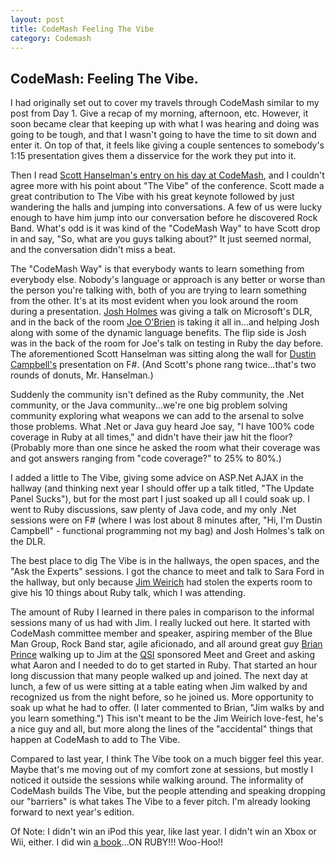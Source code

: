 ```yaml
---
layout: post
title: CodeMash Feeling The Vibe
category: Codemash 
---
```

## CodeMash: Feeling The Vibe. 

I had originally set out to cover my travels through CodeMash similar to my post from Day 1. Give a recap of my morning, afternoon, etc. However, it soon became clear that keeping up with what I was hearing and doing was going to be tough, and that I wasn't going to have the time to sit down and enter it. On top of that, it feels like giving a couple sentences to somebody's 1:15 presentation gives them a disservice for the work they put into it.

Then I read [Scott Hanselman's entry on his day at CodeMash](http://http://www.hanselman.com/blog/CodeMash2008WrapupWhatAreYouWorkingOn.aspx), and I couldn't agree more with his point about "The Vibe" of the conference. Scott made a great contribution to The Vibe with his great keynote followed by just wandering the halls and jumping into conversations. A few of us were lucky enough to have him jump into our conversation before he discovered Rock Band. What's odd is it was kind of the "CodeMash Way" to have Scott drop in and say, "So, what are you guys talking about?" It just seemed normal, and the conversation didn't miss a beat.

The "CodeMash Way" is that everybody wants to learn something from everybody else. Nobody's language or approach is any better or worse than the person you're talking with, both of you are trying to learn something from the other. It's at its most evident when you look around the room during a presentation. [Josh Holmes](http://www.joshholmes.com/) was giving a talk on Microsoft's DLR, and in the back of the room [Joe O'Brien](http://objo.com) is taking it all in...and helping Josh along with some of the dynamic language benefits. The flip side is Josh was in the back of the room for Joe's talk on testing in Ruby the day before. The aforementioned Scott Hanselman was sitting along the wall for [Dustin Campbell's](http://www.diditwith.net/) presentation on F#. (And Scott's phone rang twice...that's two rounds of donuts, Mr. Hanselman.)

Suddenly the community isn't defined as the Ruby community, the .Net community, or the Java community...we're one big problem solving community exploring what weapons we can add to the arsenal to solve those problems. What .Net or Java guy heard Joe say, "I have 100% code coverage in Ruby at all times," and didn't have their jaw hit the floor? (Probably more than one since he asked the room what their coverage was and got answers ranging from "code coverage?" to 25% to 80%.)

I added a little to The Vibe, giving some advice on ASP.Net AJAX in the hallway (and thinking next year I should offer up a talk titled, "The Update Panel Sucks"), but for the most part I just soaked up all I could soak up. I went to Ruby discussions, saw plenty of Java code, and my only .Net sessions were on F# (where I was lost about 8 minutes after, "Hi, I'm Dustin Campbell" - functional programming not my bag) and Josh Holmes's talk on the DLR.

The best place to dig The Vibe is in the hallways, the open spaces, and the "Ask the Experts" sessions. I got the chance to meet and talk to Sara Ford in the hallway, but only because [Jim Weirich](http://onestepback.org/index.cgi) had stolen the experts room to give his 10 things about Ruby talk, which I was attending.

The amount of Ruby I learned in there pales in comparison to the informal sessions many of us had with Jim. I really lucked out here. It started with CodeMash committee member and speaker, aspiring member of the Blue Man Group, Rock Band star, agile aficionado, and all around great guy [Brian Prince](http://brianhprince.blogspot.com/) walking up to Jim at the [QSI](http://www.quicksolutions.com/) sponsored Meet and Greet and asking what Aaron and I needed to do to get started in Ruby. That started an hour long discussion that many people walked up and joined. The next day at lunch, a few of us were sitting at a table eating when Jim walked by and recognized us from the night before, so he joined us. More opportunity to soak up what he had to offer. (I later commented to Brian, "Jim walks by and you learn something.") This isn't meant to be the Jim Weirich love-fest, he's a nice guy and all, but more along the lines of the "accidental" things that happen at CodeMash to add to The Vibe.

Compared to last year, I think The Vibe took on a much bigger feel this year. Maybe that's me moving out of my comfort zone at sessions, but mostly I noticed it outside the sessions while walking around. The informality of CodeMash builds The Vibe, but the people attending and speaking dropping our "barriers" is what takes The Vibe to a fever pitch. I'm already looking forward to next year's edition.

Of Note: I didn't win an iPod this year, like last year. I didn't win an Xbox or Wii, either. I did win [a book](http://nostarch.com/frameset.php?startat=ruby)...ON RUBY!!! Woo-Hoo!!
